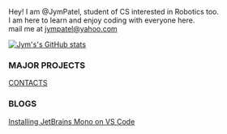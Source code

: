 Hey! I am @JymPatel, student of CS interested in Robotics too.  
I am here to learn and enjoy coding with everyone here.  
mail me at jympatel@yahoo.com

[![Jym's's GitHub stats](https://github-readme-stats.vercel.app/api?username=JymPatel)](https://github.com/JymPatel/github-readme-stats)  

### MAJOR PROJECTS
[CONTACTS](/programs/contacts.md)  

### BLOGS
[Installing JetBrains Mono on VS Code](/blogs/Installing-JBMonoText-toVSCode.md)  